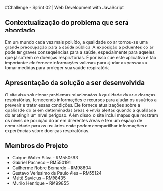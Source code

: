 #Challenge - Sprint 02 | Web Development with JavaScript

## Contextualização do problema que será abordado
Em um mundo cada vez mais poluído, a qualidade do ar tornou-se uma grande preocupação para a saúde pública. A exposição a poluentes do ar pode ter graves consequências para a saúde, especialmente para aqueles que já sofrem de doenças respiratórias. É por isso que este aplicativo é tão importante: ele fornece informações valiosas para ajudar as pessoas a tomar medidas para proteger sua saúde respiratória. 

## Apresentação da solução a ser desenvolvida
O site visa solucionar problemas relacionados à qualidade do ar e doenças respiratórias, fornecendo informações e recursos para ajudar os usuários a prevenir e tratar essas condições. Ele fornece atualizações sobre a qualidade do ar em determinadas áreas e envia alertas quando a qualidade do ar atingir um nível perigoso. Além disso, o site inclui mapas que mostram os níveis de poluição do ar em diferentes áreas e tem um espaço de comunidade para os usuários onde podem compartilhar informações e experiências sobre doenças respiratórias.

## Membros do Projeto
- Caíque Walter Silva – RM550693 
- Gabriel Pacheco – RM550191 
- Guilherme Nobre Bernardo – RM98604 
- Gustavo Veríssimo de Paulo Ales – RM55124 
- Maitê Savicius – RM98435 
- Murilo Henrique – RM99855 
